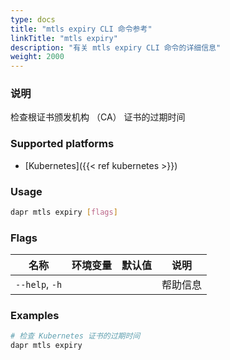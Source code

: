 ```yaml
---
type: docs
title: "mtls expiry CLI 命令参考"
linkTitle: "mtls expiry"
description: "有关 mtls expiry CLI 命令的详细信息"
weight: 2000
---
```


### 说明

检查根证书颁发机构 （CA） 证书的过期时间

### Supported platforms

- [Kubernetes]({{< ref kubernetes >}})

### Usage

```bash
dapr mtls expiry [flags]
```

### Flags

| 名称             | 环境变量 | 默认值 | 说明   |
| -------------- | ---- | --- | ---- |
| `--help`, `-h` |      |     | 帮助信息 |

### Examples

```bash
# 检查 Kubernetes 证书的过期时间
dapr mtls expiry
```
